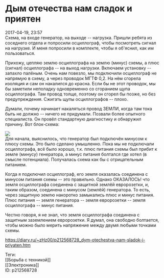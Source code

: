 Дым отечества нам сладок и приятен
===================================

   
 2017-04-19, 23:57   
  Схема, на входе генератор, на выходе -- нагрузка. Пришли ребята из соседнего отдела и попросили осциллограф, чтобы посмотреть сигнал на нагрузке. И меня попросили в комплекте, чтобы я об'яснил, как им пользоваться.   
   
 Прихожу, цепляю землю осциллографа на землю (минус) схемы, а плюс (сигнал) осциллографа -- на выход нагрузки. Включаем установку -- запахло палёным. Очень нам повезло, мы подключили осциллограф не напрямую в схему, а через проводок МГТФ 0,2. На нём сгорела изоляция и сам он накалился до красна. Если бы не этот проводок, мы бы заметили неполадку одновременно со сгоранием щупа осциллографа. Там провод толще, поэтому он сгорел бы позже, но без предупреждения. Сжигать щупы осциллографов -- плохо.   
   
 Думали, почему начинает накаляться провод ЗЕМЛИ, когда там тока быть не должно -- ничего не придумали. Позвали более опытного специалиста. Он провёл стандартную диагностику и обнаружил причину. Вот блок-схема:   
   
  ![](https://i.imgur.com/nZFOlsp.png)    
 Для начала, выяснилось, что генератор был подключён минусом к плюсу схемы. Это было сделано умышленно. Пока мы не подключали осциллографа, всё было хорошо, т.к. плюс питания схемы был прибит к земле (минусу) генератора, а минус питания болтался где хотел (в смысле потенциала). Получалась схема как бы с отрицательным питанием.   
   
 Когда я подключил осциллограф, его земля оказалась соединена с минусом питания схемы -- это правильно. Однако ОКАЗАЛОСЬ! что земля осциллографа соединена с защитной землёй евророзетки, и, таким образом, соединена с минусом (землёй) генератора. То есть, через защитную землю накоротко замыкались плюс и минус питания. Плюс питания -- земля генератора -- земля евророзетки -- земля осциллографа -- минус питания.   
   
 Честно говоря, я не знал, что земля осциллографа соединена с защитным заземлением евророзетки. Я думал, она свободно болтается, чтобы можно было мерить напряжение между двумя любыми точками схемы.   
    
 <https://diary.ru/~zHz00/p212568728_dym-otechestva-nam-sladok-i-priyaten.htm>   
   
 Теги:   
 [[Борьба с техникой]]   
 [[Электроника]]   
 ID: p212568728
